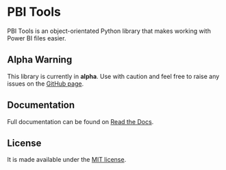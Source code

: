 PBI Tools
=========

PBI Tools is an object-orientated Python library that makes working with Power BI files easier.

Alpha Warning
-------------

This library is currently in **alpha**.
Use with caution and feel free to raise any issues on the [GitHub page](https://github.com/thomas-daughters/pbi-tools/issues).

Documentation
-------------

Full documentation can be found on [Read the Docs](https://pbi-tools.readthedocs.io).

License
-------

It is made available under the [MIT license](https://raw.github.com/thomas-daughters/pbi-tools/main/LICENSE).